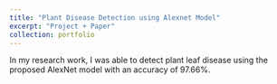 ```yaml
---
title: "Plant Disease Detection using Alexnet Model"
excerpt: "Project + Paper"
collection: portfolio
---
```


In my research work, I was able to detect plant leaf disease using the proposed AlexNet model with an accuracy of 97.66%.
